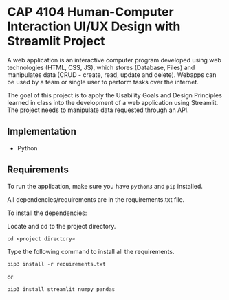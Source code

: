 # CAP 4104 Human-Computer Interaction UI/UX Design with Streamlit Project
A web application is an interactive computer program developed using web technologies (HTML, CSS, JS), which stores (Database, Files) and manipulates data (CRUD - create, read, update and delete). Webapps can be used by a team or single user to perform tasks over the internet.

The goal of this project is to apply the Usability Goals and Design Principles learned in class into the development of a web application using Streamlit. The project needs to manipulate data requested through an API.

## Implementation
- Python

## Requirements
To run the application, make sure you have `python3` and `pip` installed.

All dependencies/requirements are in the requirements.txt file.

To install the dependencies:

Locate and cd to the project directory.

```
cd <project directory>
```

Type the following command to install all the requirements.
```
pip3 install -r requirements.txt
```

or 
```
pip3 install streamlit numpy pandas
```